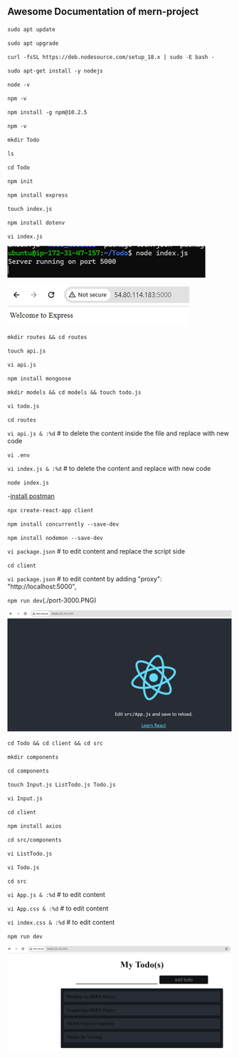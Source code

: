 ## Awesome Documentation of mern-project

`sudo apt update`

`sudo apt upgrade`

`curl -fsSL https://deb.nodesource.com/setup_18.x | sudo -E bash -`

`sudo apt-get install -y nodejs`

`node -v`

`npm -v`

`npm install -g npm@10.2.5`

`npm -v`

`mkdir Todo`

`ls`

`cd Todo`

`npm init`

`npm install express`

`touch index.js`

`npm install dotenv`

`vi index.js`

![node index.js](./port-running.PNG)

![index.js](./index.PNG)

`mkdir routes && cd routes`

`touch api.js`

`vi api.js`

`npm install mongoose`

`mkdir models && cd models && touch todo.js`

`vi todo.js`

`cd routes`

`vi api.js & :%d` # to delete the content inside the file and replace with new code

`vi .env`

`vi index.js & :%d` # to delete the content and replace with new code

`node index.js`

-[install postman](https://www.postman.com/downloads/)

`npx create-react-app client`

`npm install concurrently --save-dev`

`npm install nodemon --save-dev`

`vi package.json` # to edit content  and replace the script side

`cd client`

`vi package.json` # to edit content by adding "proxy": "http://localhost:5000",

`npm run dev`(./port-3000.PNG)

![react.js](./React.PNG)

`cd Todo && cd client && cd src`

`mkdir components`

`cd components`

`touch Input.js ListTodo.js Todo.js`

`vi Input.js`

`cd client`

`npm install axios`

`cd src/components`

`vi ListTodo.js`

`vi Todo.js`

`cd src`

`vi App.js & :%d` # to edit content

`vi App.css & :%d` # to edit content

`vi index.css & :%d` # to edit content

`npm run dev`

![react.todo](./My-Todo.PNG)